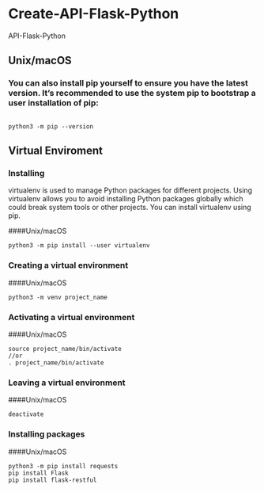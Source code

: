 # Create-API-Flask-Python
API-Flask-Python



## Unix/macOS
### You can also install pip yourself to ensure you have the latest version. It’s recommended to use the system pip to bootstrap a user installation of pip:

```python3 -m pip install --user --upgrade pip

python3 -m pip --version
```

## Virtual Enviroment
### Installing
virtualenv is used to manage Python packages for different projects. Using virtualenv allows you to avoid installing Python packages globally which could break system tools or other projects. You can install virtualenv using pip.


####Unix/macOS
```
python3 -m pip install --user virtualenv
```
### Creating a virtual environment

####Unix/macOS
```
python3 -m venv project_name
```


### Activating a virtual environment

####Unix/macOS
```
source project_name/bin/activate
//or
. project_name/bin/activate
```
### Leaving a virtual environment

####Unix/macOS
```
deactivate
```

### Installing packages

####Unix/macOS
```
python3 -m pip install requests
pip install Flask
pip install flask-restful
```

